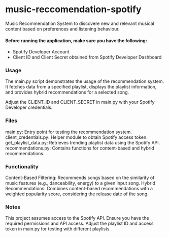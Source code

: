 # music-reccomendation-spotify
 Music Recommendation System to discovere new and relevant musical content based on preferences and listening behaviour.

#### Before running the application, make sure you have the following:

- Spotify Developer Account
- Client ID and Client Secret obtained from Spotify Developer Dashboard

### Usage
The main.py script demonstrates the usage of the recommendation system. It fetches data from a specified playlist, displays the playlist information, and provides hybrid recommendations for a selected song.

Adjust the CLIENT_ID and CLIENT_SECRET in main.py with your Spotify Developer credentials.

### Files
main.py: Entry point for testing the recommendation system.
client_credentials.py: Helper module to obtain Spotify access token.
get_playlist_data.py: Retrieves trending playlist data using the Spotify API.
recommendations.py: Contains functions for content-based and hybrid recommendations.

### Functionality
Content-Based Filtering: Recommends songs based on the similarity of music features (e.g., danceability, energy) to a given input song.
Hybrid Recommendations: Combines content-based recommendations with a weighted popularity score, considering the release date of the song.

### Notes
This project assumes access to the Spotify API. Ensure you have the required permissions and API access.
Adjust the playlist ID and access token in main.py for testing with different playlists.


